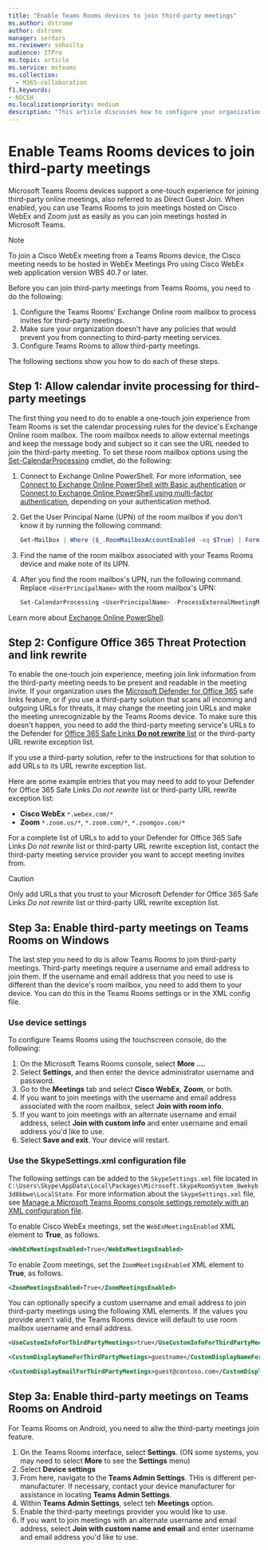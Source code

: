 ```yaml
---
title: "Enable Teams Rooms devices to join third-party meetings"
ms.author: dstrome
author: dstrome
manager: serdars
ms.reviewer: sohailta
audience: ITPro
ms.topic: article
ms.service: msteams
ms.collection: 
  - M365-collaboration
f1.keywords:
- NOCSH
ms.localizationpriority: medium
description: "This article discusses how to configure your organization and Teams Rooms devices to support third-party meeting joining to Cisco WebEx and Zoom."
---
```


# Enable Teams Rooms devices to join third-party meetings

Microsoft Teams Rooms devices support a one-touch experience for joining third-party online meetings, also referred to as Direct Guest Join. When enabled, you can use Teams Rooms to join meetings hosted on Cisco WebEx and Zoom just as easily as you can join meetings hosted in Microsoft Teams.

> [!NOTE]
> To join a Cisco WebEx meeting from a Teams Rooms device, the Cisco meeting needs to be hosted in WebEx Meetings Pro using Cisco WebEx web application version WBS 40.7 or later. 

Before you can join third-party meetings from Teams Rooms, you need to do the following:

1. Configure the Teams Rooms' Exchange Online room mailbox to process invites for third-party meetings.
2. Make sure your organization doesn't have any policies that would prevent you from connecting to third-party meeting services.
3. Configure Teams Rooms to allow third-party meetings.

The following sections show you how to do each of these steps.

## Step 1: Allow calendar invite processing for third-party meetings

The first thing you need to do to enable a one-touch join experience from Team Rooms is set the calendar processing rules for the device's Exchange Online room mailbox. The room mailbox needs to allow external meetings and keep the message body and subject so it can see the URL needed to join the third-party meeting. To set these room mailbox options using the [Set-CalendarProcessing](/powershell/module/exchange/set-calendarprocessing?view=exchange-ps.) cmdlet, do the following:

1. Connect to Exchange Online PowerShell. For more information, see [Connect to Exchange Online PowerShell with Basic authentication](/powershell/exchange/connect-to-exchange-online-powershell?view=exchange-ps) or [Connect to Exchange Online PowerShell using multi-factor authentication](/powershell/exchange/mfa-connect-to-exchange-online-powershell?view=exchange-ps), depending on your authentication method.

2. Get the User Principal Name (UPN) of the room mailbox if you don't know it by running the following command:

    ```powershell
    Get-Mailbox | Where {$_.RoomMailboxAccountEnabled -eq $True} | Format-Table Name, UserPrincipalName
    ```
    
3. Find the name of the room mailbox associated with your Teams Rooms device and make note of its UPN.

4. After you find the room mailbox's UPN, run the following command. Replace `<UserPrincipalName>` with the room mailbox's UPN:

    ```powershell
    Set-CalendarProcessing <UserPrincipalName> -ProcessExternalMeetingMessages $True -DeleteComments $False -DeleteSubject $False
    ```

Learn more about [Exchange Online PowerShell](/powershell/exchange/exchange-online-powershell?view=exchange-ps).

## Step 2: Configure Office 365 Threat Protection and link rewrite

To enable the one-touch join experience, meeting join link information from the third-party meeting needs to be present and readable in the meeting invite. If your organization uses the [Microsoft Defender for Office 365](/microsoft-365/security/office-365-security/safe-links?view=o365-worldwide) safe links feature, or if you use a third-party solution that scans all incoming and outgoing URLs for threats, it may change the meeting join URLs and make the meeting unrecognizable by the Teams Rooms device. To make sure this doesn't happen, you need to add the third-party meeting service's URLs to the Defender for [Office 365 Safe Links **Do not rewrite** list](/microsoft-365/security/office-365-security/safe-links?view=o365-worldwide) or the third-party URL rewrite exception list.

 If you use a third-party solution, refer to the instructions for that solution to add URLs to its URL rewrite exception list.

Here are some example entries that you may need to add to your Defender for Office 365 Safe Links *Do not rewrite* list or third-party URL rewrite exception list:

- **Cisco WebEx** `*.webex.com/*`
- **Zoom** `*.zoom.us/*`, `*.zoom.com/*`, `*.zoomgov.com/*`

For a complete list of URLs to add to your Defender for Office 365 Safe Links *Do not rewrite* list or third-party URL rewrite exception list, contact the third-party meeting service provider you want to accept meeting invites from.

> [!CAUTION]
> Only add URLs that you trust to your Microsoft Defender for Office 365 Safe Links *Do not rewrite* list or third-party URL rewrite exception list.

## Step 3a: Enable third-party meetings on Teams Rooms on Windows

The last step you need to do is allow Teams Rooms to join third-party meetings. Third-party meetings require a username and email address to join them. If the username and email address that you need to use is different than the device's room mailbox, you need to add them to your device. You can do this in the Teams Rooms settings or in the XML config file.

### Use device settings

To configure Teams Rooms using the touchscreen console, do the following:

1. On the Microsoft Teams Rooms console, select **More ...**.
2. Select **Settings**, and then enter the device administrator username and password.
3. Go to the **Meetings** tab and select **Cisco WebEx**, **Zoom**, or both.
4. If you want to join meetings with the username and email address associated with the room mailbox, select **Join with room info**.
5. If you want to join meetings with an alternate username and email address, select **Join with custom info** and enter username and email address you'd like to use.
6. Select **Save and exit**. Your device will restart.

### Use the SkypeSettings.xml configuration file

The following settings can be added to the `SkypeSettings.xml` file located in `C:\Users\Skype\AppData\Local\Packages\Microsoft.SkypeRoomSystem_8wekyb3d8bbwe\LocalState`. For more information about the `SkypeSettings.xml` file, see [Manage a Microsoft Teams Rooms console settings remotely with an XML configuration file](xml-config-file.md).

To enable Cisco WebEx meetings, set the `WebExMeetingsEnabled` XML element to **True**, as follows.

```xml
<WebExMeetingsEnabled>True</WebExMeetingsEnabled>
```

To enable Zoom meetings, set the `ZoomMeetingsEnabled` XML element to **True**, as follows.

```xml
<ZoomMeetingsEnabled>True</ZoomMeetingsEnabled>
```

You can optionally specify a custom username and email address to join third-party meetings using the following XML elements. If the values you provide aren't valid, the Teams Rooms device will default to use room mailbox username and email address.

```xml
<UseCustomInfoForThirdPartyMeetings>true</UseCustomInfoForThirdPartyMeetings>

<CustomDisplayNameForThirdPartyMeetings>guestname</CustomDisplayNameForThirdPartyMeetings>

<CustomDisplayEmailForThirdPartyMeetings>guest@contoso.com</CustomDisplayEmailForThirdPartyMeetings>
```
## Step 3a: Enable third-party meetings on Teams Rooms on Android
For Teams Rooms on Android, you need to allw the third-party meetings join feature.
1. On the Teams Rooms interface, select **Settings**. (ON some systems, you may need to select **More** to see the **Settings** menu)
2. Select **Device settings**
3. From here, navigate to the **Teams Admin Settings**. THis is different per-manufacturer. If necessary, contact your device manufacturer for assistance in locating **Teams Admin Settings**.
4. Within **Teams Admin Settings**, select teh **Meetings** option.
5. Enable the third-party meetings provider you would like to use.
6. If you want to join meetings with an alternate username and email address, select **Join with custom name and email** and enter username and email address you'd like to use.
